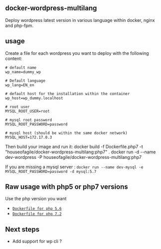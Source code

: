 ## docker-wordpress-multilang

Deploy wordpress latest version in various language within docker, nginx and php-fpm.

## usage
Create a file for each wordpress you want to deploy with the following content:

```
# default name
wp_name=dummy_wp

# Default language
wp_lang=EN_en

# default host for the installation within the container
wp_host=wp_dummy.localhost

# root user
MYSQL_ROOT_USER=root

# mysql root password
MYSQL_ROOT_PASSWORD=password

# mysql host (should be within the same docker network)
MYSQL_HOST=172.17.0.3

```

Then build your image and run it:
    docker build -f Dockerfile.php7 -t "houseofagile/docker-wordpress-multilang:php7" .
    docker run -d --name dev-wordpress -P houseofagile/docker-wordpress-multilang:php7

If you are missing a mysql server : ```docker run --name dev-mysql -e MYSQL_ROOT_PASSWORD=password -d mysql:5.7```

## Raw usage with php5 or php7 versions

Use the php version you want
- [`Dockerfile for php 5.6`](TBD)
- [`Dockerfile for php 7.2`](TBD)

## Next steps
* Add support for wp cli ?
